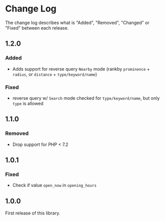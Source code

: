 # Change Log

The change log describes what is "Added", "Removed", "Changed" or "Fixed" between each release.

## 1.2.0

### Added

- Adds support for reverse query `Nearby` mode (rankby `prominence` + `radius`, or `distance` + `type/keyword/name`)

### Fixed

- reverse query w/ `Search` mode checked for `type/keyword/name`, but only `type` is allowed

## 1.1.0

### Removed

- Drop support for PHP < 7.2

## 1.0.1

### Fixed

- Check if value `open_now` in `opening_hours`

## 1.0.0

First release of this library.
